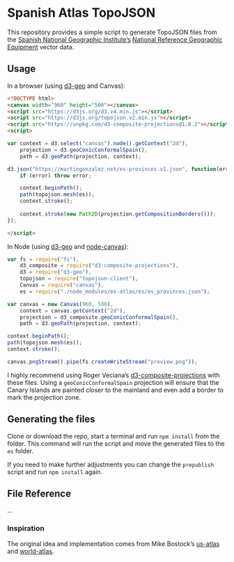 # Spanish Atlas TopoJSON

This repository provides a simple script to generate TopoJSON files from the [Spanish National Geographic Institute’s](http://www.ign.es/ign/main/index.do) [National Reference Geographic Equipment](http://centrodedescargas.cnig.es/CentroDescargas/equipamiento.do?method=mostrarEquipamiento) vector data.

## Usage
In a browser (using [d3-geo](https://github.com/d3/d3-geo) and Canvas):

```html
<!DOCTYPE html>
<canvas width="960" height="500"></canvas>
<script src="https://d3js.org/d3.v4.min.js"></script>
<script src="https://d3js.org/topojson.v2.min.js"></script>
<script src="https://unpkg.com/d3-composite-projections@1.0.2"></script>
<script>

var context = d3.select("canvas").node().getContext("2d"),
    projection = d3.geoConicConformalSpain(),
    path = d3.geoPath(projection, context);

d3.json("https://martingonzalez.net/es-provinces.v1.json", function(error, es) {
    if (error) throw error;

    context.beginPath();
    path(topojson.mesh(es));
    context.stroke();
  
    context.stroke(new Path2D(projection.getCompositionBorders()));
});

</script>

```

In Node (using [d3-geo](https://github.com/d3/d3-geo) and [node-canvas](https://github.com/Automattic/node-canvas)):

```js
var fs = require("fs"),
    d3_composite = require("d3-composite-projections"),
    d3 = require("d3-geo"),
    topojson = require("topojson-client"),
    Canvas = require("canvas"),
    es = require("./node_modules/es-atlas/es/es_provinces.json");

var canvas = new Canvas(960, 500),
    context = canvas.getContext("2d"),
    projection = d3_composite.geoConicConformalSpain(),
    path = d3.geoPath(projection, context);

context.beginPath();
path(topojson.mesh(es));
context.stroke();

canvas.pngStream().pipe(fs.createWriteStream("preview.png"));
```

I highly recommend using Roger Veciana’s [d3-composite-projections](https://github.com/rveciana/d3-composite-projections) with these files. Using a `geoConicConformalSpain` projection will ensure that the Canary Islands are painted closer to the mainland and even add a border to mark the projection zone.

## Generating the files
Clone or download the repo, start a terminal and run `npm install` from the folder. This command will run the script and move the generated files to the `es` folder.

If you need to make further adjustments you can change the `prepublish` script and run `npm install` again. 

## File Reference
...

### Inspiration

The original idea and implementation comes from Mike Bostock’s [us-atlas](https://github.com/topojson/us-atlas) and [world-atlas](https://github.com/topojson/world-atlas).
